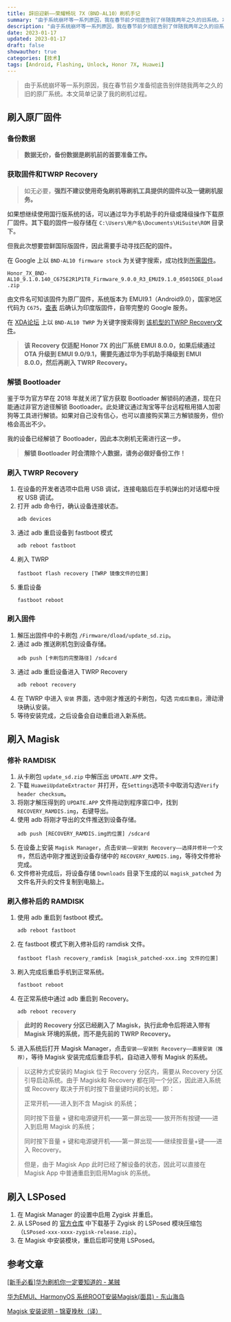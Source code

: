 ```yaml
---
title: 辞旧迎新——荣耀畅玩 7X（BND-AL10）刷机手记
summary: "由于系统崩坏等一系列原因，我在春节前夕彻底告别了伴随我两年之久的旧系统。本文简单记录了我的刷机过程。"
description: "由于系统崩坏等一系列原因，我在春节前夕彻底告别了伴随我两年之久的旧系统。本文简单记录了我的刷机过程。"
date: 2023-01-17
updated: 2023-01-17
draft: false
showauthor: true
categories: [技术]
tags: [Android, Flashing, Unlock, Honor 7X, Huawei]
---
```


>由于系统崩坏等一系列原因，我在春节前夕准备彻底告别伴随我两年之久的旧的原厂系统。本文简单记录了我的刷机过程。

## 刷入原厂固件

### 备份数据

>**数据无价，备份数据是刷机前的首要准备工作。**

### 获取固件和TWRP Recovery

>如无必要，**强烈不建议使用奇兔刷机等刷机工具提供的固件以及一键刷机服务。**

如果想继续使用国行版系统的话，可以通过华为手机助手的升级或降级操作下载原厂固件。其下载的固件一般存储在 `C:\Users\用户名\Documents\HiSuite\ROM` 目录下。

但我此次想要尝鲜国际版固件，因此需要手动寻找匹配的固件。

在 Google 上以 `BND-AL10 firmware stock` 为关键字搜索，成功找到[所需固件](https://firmwarefile.com/honor-7x-bnd-al10)。

`Honor_7X_BND-AL10_9.1.0.140_C675E2R1P1T8_Firmware_9.0.0_R3_EMUI9.1.0_05015DEE_Dload.zip`

由文件名可知该固件为原厂固件，系统版本为 EMUI9.1（Android9.0），国家地区代码为 `C675`，[查表](https://onfix.cn/course/3836) 后确认为印度版固件，自带完整的 Google 服务。

在 [XDA论坛](https://forum.xda-developers.com/) 上以 `BND-AL10 TWRP` 为关键字搜索得到 [该机型的TWRP Recovery文件](https://forum.xda-developers.com/t/compilation-firmware-flash-emui-8-0-0-honor-7x-all-models.3833875/)。

>**该 Recovery 仅适配 Honor 7X 的出厂系统 EMUI 8.0.0，如果后续通过 OTA 升级到 EMUI 9.0/9.1，需要先通过华为手机助手降级到 EMUI 8.0.0，然后再刷入 TWRP Recovery。**

### 解锁 Bootloader

鉴于华为官方早在 2018 年就关闭了官方获取 Bootloader 解锁码的通道，现在只能通过非官方途径解锁 Bootloader。此处建议通过淘宝等平台远程租用猎人加密狗等工具进行解锁。如果对自己没有信心，也可以直接购买第三方解锁服务，但价格会高出不少。

我的设备已经解锁了 Bootloader，因此本次刷机无需进行这一步。

>**解锁 Bootloader 时会清除个人数据，请务必做好备份工作！**

### 刷入 TWRP Recovery

1. 在设备的开发者选项中启用 USB 调试，连接电脑后在手机弹出的对话框中授权 USB 调试。
2. 打开 adb 命令行，确认设备连接状态。
   ```
   adb devices
   ```
3. 通过 adb 重启设备到 fastboot 模式
   ```
   adb reboot fastboot
   ```
4. 刷入 TWRP
   ```
   fastboot flash recovery [TWRP 镜像文件的位置]
   ```
5. 重启设备
   ```
   fastboot reboot
   ```

### 刷入固件

1. 解压出固件中的卡刷包 `/Firmware/dload/update_sd.zip`。
2. 通过 adb 推送刷机包到设备存储。
   ```
   adb push [卡刷包的完整路径] /sdcard
   ```
3. 通过 adb 重启设备进入 TWRP Recovery
   ```
   adb reboot recovery
   ```
4. 在 TWRP 中进入 `安装` 界面，选中刚才推送的卡刷包，勾选 `完成后重启`，滑动滑块确认安装。
5. 等待安装完成，之后设备会自动重启进入新系统。

## 刷入 Magisk

### 修补 RAMDISK

1. 从卡刷包 `update_sd.zip` 中解压出 `UPDATE.APP` 文件。
2. 下载 `HuaweiUpdateExtractor` 并打开，在`Settings`选项卡中取消勾选`Verify header checksum`。
3. 将刚才解压得到的 `UPDATE.APP` 文件拖动到程序窗口中，找到 `RECOVERY_RAMDIS.img`，右键导出。
4. 使用 adb 将刚才导出的文件推送到设备存储。
   ```
   adb push [RECOVERY_RAMDIS.img的位置] /sdcard
   ```
5. 在设备上安装 `Magisk Manager`，点击`安装——安装到 Recovery——选择并修补一个文件`，然后选中刚才推送到设备存储中的 `RECOVERY_RAMDIS.img`，等待文件修补完成。
6. 文件修补完成后，将设备存储 `Downloads` 目录下生成的以 `magisk_patched` 为文件名开头的文件复制到电脑上。

### 刷入修补后的 RAMDISK

1. 使用 adb 重启到 fastboot 模式。
   ```
   adb reboot fastboot
   ```
2. 在 fastboot 模式下刷入修补后的 ramdisk 文件。
   ```
   fastboot flash recovery_ramdisk [magisk_patched-xxx.img 文件的位置]
   ```
3. 刷入完成后重启手机到正常系统。
   ```
   fastboot reboot
   ```
4. 在正常系统中通过 adb 重启到 Recovery。
   ```
   adb reboot recovery
   ```
>**此时的 Recovery 分区已经刷入了 Magisk，执行此命令后将进入带有 Magisk 环境的系统，而不是先前的 TWRP Recovery。**

5. 进入系统后打开 Magisk Manager，点击`安装——安装到 Recovery——直接安装（推荐）`，等待 Magisk 安装完成后重启手机，自动进入带有 Magisk 的系统。

>以这种方式安装的 Magisk 位于 Recovery 分区内，需要从 Recovery 分区引导启动系统。由于 Magisk和 Recovery 都在同一个分区，因此进入系统或 Recovery 取决于开机时按下音量键时间的长短。即：
>
>正常开机——进入到不含 Magisk 的系统；
>
>同时按下音量 + 键和电源键开机——第一屏出现——放开所有按键——进入到启用 Magisk 的系统；
>
>同时按下音量 + 键和电源键开机——第一屏出现——继续按音量+键——进入 Recovery。
>
>但是，由于 Magisk App 此时已经了解设备的状态，因此可以直接在 Magisk App 中普通重启到启用Magisk 的系统。

## 刷入 LSPosed

1. 在 Magisk Manager 的设置中启用 Zygisk 并重启。
2. 从 LSPosed 的 [官方仓库](https://github.com/LSPosed/LSPosed/releases) 中下载基于 Zygisk 的 LSPosed 模块压缩包（`LSPosed-xxx-xxxx-zygisk-release.zip`）。
3. 在 Magisk 中安装模块，重启后即可使用 LSPosed。

## 参考文章

[[新手必看]华为刷机你一定要知道的 - 某贼](https://zhuanlan.zhihu.com/p/416456337)

[华为EMUI、HarmonyOS 系统ROOT安装Magisk(面具) - 东山海岛](https://www.bilibili.com/read/cv16261842)

[Magisk 安装说明 - 锦夏挽秋（译）](https://blog.csdn.net/qq1337715208/article/details/115922514)